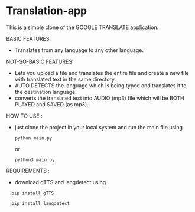 # Translation-app
This is a simple clone of the GOOGLE TRANSLATE application.

BASIC FEATURES:
+ Translates from any language to any other language.

NOT-SO-BASIC FEATURES:
- Lets you upload a file and translates the entire file and create a new file with translated text in the same directory.
- AUTO DETECTS the language which is being typed and translates it to the destination language.
- converts the translated text into AUDIO (mp3) file which will be BOTH PLAYED and SAVED (as mp3).

HOW TO USE :
- just clone the project in your local system and run the main file using
  ```
  python main.py
  ```
  or
  ```
  python3 main.py
  ```
REQUIREMENTS :
+ download gTTS and langdetect using
```
  pip install gTTS
```
```
  pip install langdetect
```
